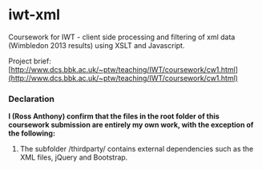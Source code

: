 # iwt-xml
Coursework for IWT - client side processing and filtering of xml data (Wimbledon 2013 results) using XSLT and Javascript.

Project brief: [http://www.dcs.bbk.ac.uk/~ptw/teaching/IWT/coursework/cw1.html](http://www.dcs.bbk.ac.uk/~ptw/teaching/IWT/coursework/cw1.html)

### Declaration
**I (Ross Anthony) confirm that the files in the root folder of this coursework submission are entirely my own work, with the exception of the following:**

1. The subfolder /thirdparty/ contains external dependencies such as the XML files, jQuery and Bootstrap.